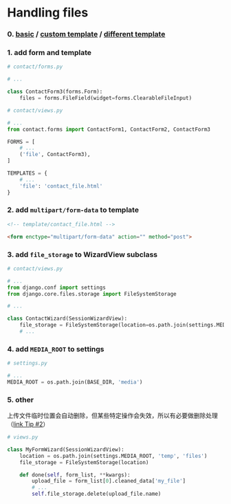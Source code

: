 # Handling files


### 0. [basic](../example1-basic/) / [custom template](../example2-custom-template/) / [different template](../example3-different-template/)


### 1. add form and template

``` python
# contact/forms.py

# ...

class ContactForm3(forms.Form):
    files = forms.FileField(widget=forms.ClearableFileInput)
```

``` python
# contact/views.py

# ...
from contact.forms import ContactForm1, ContactForm2, ContactForm3

FORMS = [
    # ...
    ('file', ContactForm3),
]

TEMPLATES = {
    # ...
    'file': 'contact_file.html'
}
```


### 2. add `multipart/form-data` to template

``` html
<!-- template/contact_file.html -->

<form enctype="multipart/form-data" action="" method="post">
```


### 3. add `file_storage` to WizardView subclass

``` python
# contact/views.py

# ...
from django.conf import settings
from django.core.files.storage import FileSystemStorage

# ...

class ContactWizard(SessionWizardView):
    file_storage = FileSystemStorage(location=os.path.join(settings.MEDIA_ROOT, 'files_temp'))
    # ...
```


### 4. add `MEDIA_ROOT` to settings

``` python
# settings.py

# ...
MEDIA_ROOT = os.path.join(BASE_DIR, 'media')
```



### 5. other

上传文件临时位置会自动删除，但某些特定操作会失效，所以有必要做删除处理（[link Tip #2](http://www.tivix.com/blog/django-form-wizard/)）

``` python
# views.py

class MyFormWizard(SessionWizardView):
    location = os.path.join(settings.MEDIA_ROOT, 'temp', 'files')
    file_storage = FileSystemStorage(location)

    def done(self, form_list, **kwargs):
        upload_file = form_list[0].cleaned_data['my_file']
        # ...
        self.file_storage.delete(upload_file.name)
```
